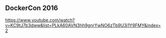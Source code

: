 DockerCon 2016
-

https://www.youtube.com/watch?v=KC9tJ7b3dww&list=PLkA60AVN3hh9gnrYwNO6zTb9U3i1Y9FMY&index=2
